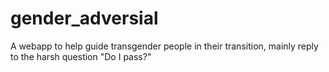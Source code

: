 # gender_adversial
A webapp to help guide transgender people in their transition, mainly reply to the harsh question "Do I pass?"
